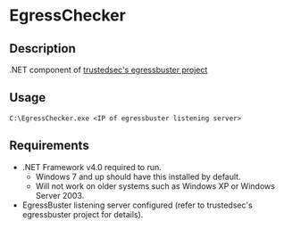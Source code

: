 # EgressChecker

## Description
.NET component of [trustedsec's egressbuster project](https://github.com/trustedsec/egressbuster)

## Usage
`C:\EgressChecker.exe <IP of egressbuster listening server>`

## Requirements
* .NET Framework v4.0 required to run.
	* Windows 7 and up should have this installed by default.
	* Will not work on older systems such as Windows XP or Windows Server 2003.
* EgressBuster listening server configured (refer to trustedsec's egressbuster project for details).
